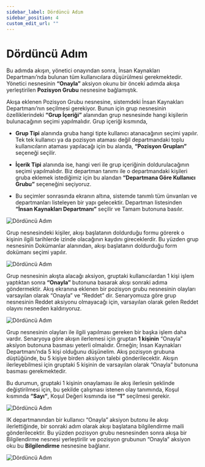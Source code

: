 ```yaml
---
sidebar_label: Dördüncü Adım
sidebar_position: 4
custom_edit_url: ""
---
```


# Dördüncü Adım

Bu adımda akışın, yönetici onayından sonra, İnsan Kaynakları Departmanı’nda bulunan tüm kullanıcılara düşürülmesi gerekmektedir. Yönetici nesnesinin **“Onayla”** aksiyon okunu bir önceki adımda akışa yerleştirilen **Pozisyon Grubu** nesnesine bağlamıştık.

Akışa eklenen Pozisyon Grubu nesnesine, sistemdeki İnsan Kaynakları Departmanı’nın seçilmesi gerekiyor. Bunun için grup nesnesinin özelliklerindeki **“Grup İçeriği”** alanından grup nesnesinde hangi kişilerin bulunacağının seçimi yapılmalıdır. Grup içeriği kısmında,

- **Grup Tipi** alanında gruba hangi tipte kullanıcı atanacağının seçimi yapılır. Tek tek kullanıcı ya da pozisyon ataması değil departmandaki toplu kullanıcıların ataması yapılacağı için bu alanda, **“Pozisyon Grupları”** seçeneği seçilir.

- **İçerik Tipi** alanında ise, hangi veri ile grup içeriğinin doldurulacağının seçimi yapılmalıdır. Biz departman tanımı ile o departmandaki kişileri gruba eklemek istediğimiz için bu alandan **“Departmana Göre Kullanıcı Grubu”** seçeneğini seçiyoruz.

- Bu seçimler sonrasında ekranın altına, sistemde tanımlı tüm ünvanları ve departmanları listeleyen bir yapı gelecektir. Departman listesinden **“İnsan Kaynakları Departmanı”** seçilir ve Tamam butonuna basılır.

![Dördüncü Adım](https://docsbimser.blob.core.windows.net/imagecontainer/auto-upload2a527074-fdfa-42e4-a25a-33460e02ab2e)

Grup nesnesindeki kişiler, akışı başlatanın doldurduğu formu görerek o kişinin ilgili tarihlerde izinde olacağının kaydını gireceklerdir. Bu yüzden grup nesnesinin Dokümanlar alanından, akışı başlatanın doldurduğu form dokümanı seçimi yapılır.

![Dördüncü Adım](https://docsbimser.blob.core.windows.net/imagecontainer/auto-upload9e29ad9f-4d39-41b5-9de9-284fb5512488)

Grup nesnesinin akışta alacağı aksiyon, gruptaki kullanıcılardan 1 kişi işlem yaptıktan sonra **“Onayla”** butonuna basarak akışı sonraki adıma göndermektir. Akış ekranına eklenen bir pozisyon grubu nesnesinin olayları varsayılan olarak “Onayla” ve “Reddet” dir. Senaryomuza göre grup nesnesinin Reddet aksiyonu olmayacağı için, varsayılan olarak gelen Reddet olayını nesneden kaldırıyoruz.

![Dördüncü Adım](https://docsbimser.blob.core.windows.net/imagecontainer/auto-upload71fabab3-0f85-445e-9c05-ce29364bcac2)

Grup nesnesinin olayları ile ilgili yapılması gereken bir başka işlem daha vardır. Senaryoya göre akışın ilerlemesi için gruptan **1 kişinin** “Onayla” aksiyon butonuna basması yeterli olmalıdır. Örneğin; İnsan Kaynakları Departmanı’nda 5 kişi olduğunu düşünelim. Akış pozisyon grubuna düştüğünde, bu 5 kişiye birden aksiyon talebi gönderilecektir. Akışın ilerleyebilmesi için gruptaki 5 kişinin de varsayılan olarak “Onayla” butonuna basması gerekmektedir.

Bu durumun, gruptaki 1 kişinin onaylaması ile akış ilerlesin şeklinde değiştirilmesi için, bu şekilde çalışması istenen olay tanımında, Koşul kısmında **“Sayı“**, Koşul Değeri kısmında ise **“1”** seçilmesi gerekir.

![Dördüncü Adım](https://docsbimser.blob.core.windows.net/imagecontainer/auto-uploadefb0d7da-edc5-47f2-bb41-d0d7a5d4ce62)

IK departmanından bir kullanıcı “Onayla” aksiyon butonu ile akışı ilerlettiğinde, bir sonraki adım olarak akışı başlatana bilgilendirme maili gönderilecektir. Bu yüzden pozisyon grubu nesnesinden sonra akışa bir Bilgilendirme nesnesi yerleştirilir ve pozisyon grubunun “Onayla” aksiyon oku bu **Bilgilendirme** nesnesine bağlanır.

![Dördüncü Adım](https://docsbimser.blob.core.windows.net/imagecontainer/auto-uploadf18e92e3-0afb-46cd-9c01-257adf8855cc)